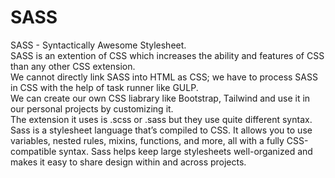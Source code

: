 <h1> SASS </h1>

SASS - Syntactically Awesome Stylesheet.<br>
SASS is an extention of CSS which increases the ability and features of CSS than any other CSS extension.<br>
We cannot directly link SASS into HTML as CSS; we have to process SASS in CSS with the help of task runner like GULP.<br>
We can create our own CSS liabrary like Bootstrap, Tailwind and use it in our personal projects by customizing it.<br>
The extension it uses is .scss or .sass but they use quite different syntax.<br>
Sass is a stylesheet language that’s compiled to CSS. It allows you to use variables, nested rules, mixins, functions, and more, all with a fully CSS-compatible syntax. Sass helps keep large stylesheets well-organized and makes it easy to share design within and across projects.<br>
